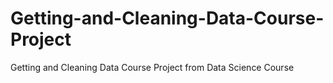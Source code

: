 # Getting-and-Cleaning-Data-Course-Project
Getting and Cleaning Data Course Project from Data Science Course
